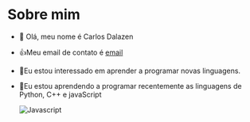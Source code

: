 # Sobre mim
- 👋 Olá, meu nome é Carlos Dalazen
- 👍Meu email de contato é [email](carlosdalazen2019augusto@gmail.com)
- 👀Eu estou interessado em aprender a programar novas linguagens.
- 🌱Eu estou aprendendo a programar recentemente as linguagens de Python, C++ e javaScript
 
  ![Javascript](https://img.shields.io/badge/JavaScript-323330?style=for-the-badge&logo=javascript&logoColor=F7DF1E)

